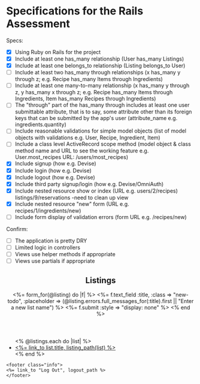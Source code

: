 # Specifications for the Rails Assessment

Specs:
- [x] Using Ruby on Rails for the project
- [x] Include at least one has_many relationship (User has_many Listings)
- [x] Include at least one belongs_to relationship (Listing belongs_to User)
- [ ] Include at least two has_many through relationships (x has_many y through z; e.g. Recipe has_many Items through Ingredients)
- [ ] Include at least one many-to-many relationship (x has_many y through z, y has_many x through z; e.g. Recipe has_many Items through Ingredients, Item has_many Recipes through Ingredients)
- [ ] The "through" part of the has_many through includes at least one user submittable attribute, that is to say, some attribute other than its foreign keys that can be submitted by the app's user (attribute_name e.g. ingredients.quantity)
- [ ] Include reasonable validations for simple model objects (list of model objects with validations e.g. User, Recipe, Ingredient, Item)
- [ ] Include a class level ActiveRecord scope method (model object & class method name and URL to see the working feature e.g. User.most_recipes URL: /users/most_recipes)
- [x] Include signup (how e.g. Devise)
- [x] Include login (how e.g. Devise)
- [x] Include logout (how e.g. Devise)
- [x] Include third party signup/login (how e.g. Devise/OmniAuth)
- [x] Include nested resource show or index (URL e.g. users/2/recipes) listings/9/reservations -need to clean up view
- [x] Include nested resource "new" form (URL e.g. recipes/1/ingredients/new)
- [ ] Include form display of validation errors (form URL e.g. /recipes/new)

Confirm:
- [ ] The application is pretty DRY
- [ ] Limited logic in controllers
- [ ] Views use helper methods if appropriate
- [ ] Views use partials if appropriate
<section class="todoapp">

  <header class="header">
		<h1>Listings</h1>
    <%= form_for(@listing) do |f| %>
      <%= f.text_field :title, :class => "new-todo", :placeholder => (@listing.errors.full_messages_for(:title).first || "Enter a new list name") %>
    	<%= f.submit :style => "display: none" %>
    <% end %>
	</header>

  <section class="main">
    <ul class="todo-list">
      <% @listings.each do |list| %>
        <li>
          <div class="view">
            <label><a href="#"><%= link_to list.title, listing_path(list) %></a></label>
          </div>
        </li>
    <% end %>
    </ul>
  </section>
</section>

	<footer class="info">
    <%= link_to "Log Out", logout_path %>
	</footer>

